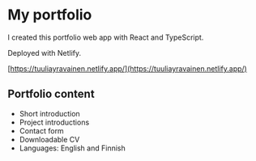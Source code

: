 # My portfolio

I created this portfolio web app with React and TypeScript.

Deployed with Netlify.

[https://tuuliayravainen.netlify.app/](https://tuuliayravainen.netlify.app/)

## Portfolio content

- Short introduction
- Project introductions
- Contact form
- Downloadable CV
- Languages: English and Finnish
